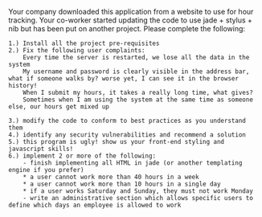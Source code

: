 Your company downloaded this application from a website to use for hour tracking.
Your co-worker started updating the code to use jade + stylus + nib but has been put on another project.
Please complete the following:

	1.) Install all the project pre-requisites
	2.) Fix the following user complaints:
		Every time the server is restarted, we lose all the data in the system
		My username and password is clearly visible in the address bar, what if someone walks by? worse yet, I can see it in the browser history!
		When I submit my hours, it takes a really long time, what gives?
		Sometimes when I am using the system at the same time as someone else, our hours get mixed up
	
	3.) modify the code to conform to best practices as you understand them
	4.) identify any security vulnerabilities and recommend a solution
	5.) this program is ugly! show us your front-end styling and javascript skills!
	6.) implement 2 or more of the following:
		- finish implementing all HTML in jade (or another templating engine if you prefer)
		* a user cannot work more than 40 hours in a week
		* a user cannot work more than 10 hours in a single day
		* if a user works Saturday and Sunday, they must not work Monday
		- write an administrative section which allows specific users to define which days an employee is allowed to work
